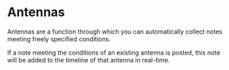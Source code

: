 # Antennas
Antennas are a function through which you can automatically collect notes meeting freely specified conditions.

If a note meeting the conditions of an existing antenna is posted, this note will be added to the timeline of that antenna in real-time.
